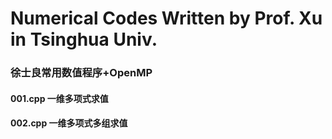# Numerical Codes Written by Prof. Xu in Tsinghua Univ.
### 徐士良常用数值程序+OpenMP<br>


#### 001.cpp 一维多项式求值
#### 002.cpp 一维多项式多组求值
